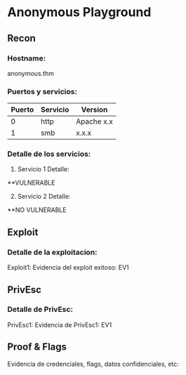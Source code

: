 
# Anonymous Playground

## Recon
### Hostname:

  anonymous.thm

### Puertos y servicios:

| Puerto | Servicio | Version |
| -------| ---------| ---------|
| 0  | http | Apache x.x  |
| 1  | smb  | x.x.x |

### Detalle de los servicios:

  1. Servicio 1
        Detalle:
      
  **VULNERABLE

  2. Servicio 2
        Detalle:
      
  **NO VULNERABLE


## Exploit
### Detalle de la exploitacion:

Exploit1:
Evidencia del exploit exitoso: EV1


## PrivEsc

### Detalle de PrivEsc:

PrivEsc1:
Evidencia de PrivEsc1: EV1

## Proof & Flags

Evidencia de credenciales, flags, datos confidenciales, etc:
